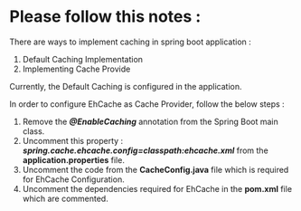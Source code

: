 # Please follow this notes :

There are ways to implement caching in spring boot application :

1. Default Caching Implementation
2. Implementing Cache Provide

Currently, the Default Caching is configured in the application.

In order to configure EhCache as Cache Provider, follow the below steps :

1. Remove the **_@EnableCaching_** annotation from the Spring Boot main class.
2. Uncomment this property : **_spring.cache.ehcache.config=classpath:ehcache.xml_** from the **application.properties** file.
3. Uncomment the code from the **CacheConfig.java** file which is required for EhCache Configuration.
4. Uncomment the dependencies required for EhCache in the **pom.xml** file which are commented.
